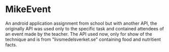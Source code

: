 # MikeEvent
An android application assignment from school but with another API, the originally API was used only to the specific task and contained attendees of an event made by the teacher. The API used now, only for show of the technique and is from "livsmedelsverket.se" containing food and nutritient facts. 
